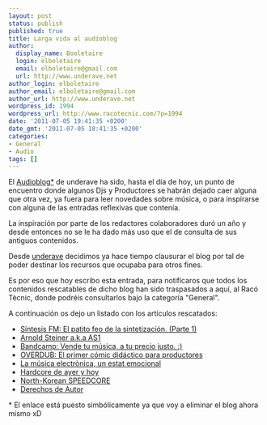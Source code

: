 ```yaml
---
layout: post
status: publish
published: true
title: Larga vida al audioblog
author:
  display_name: Booletaire
  login: elboletaire
  email: elboletaire@gmail.com
  url: http://www.underave.net
author_login: elboletaire
author_email: elboletaire@gmail.com
author_url: http://www.underave.net
wordpress_id: 1994
wordpress_url: http://www.racotecnic.com/?p=1994
date: '2011-07-05 19:41:35 +0200'
date_gmt: '2011-07-05 18:41:35 +0200'
categories:
- General
- Audio
tags: []
---
```

<p>El <a title="Maybe it's broken... :\&quot; data-mce-href=" href="http://audioblog.underave.net" target="_blank">Audioblog*</a> de underave ha sido, hasta el día de hoy, un punto de encuentro donde algunos Djs y Productores se habrán dejado caer alguna que otra vez, ya fuera para leer novedades sobre música, o para inspirarse con alguna de las entradas reflexivas que contenía.</p>
<p>La inspiración por parte de los redactores colaboradores duró un año y desde entonces no se le ha dado más uso que el de consulta de sus antiguos contenidos.</p>
<p>Desde <a title="Underave" href="http://www.underave.net" target="_blank">underave</a> decidimos ya hace tiempo clausurar el blog por tal de poder destinar los recursos que ocupaba para otros fines.</p>
<p>Es por eso que hoy escribo esta entrada, para notificaros que todos los contenidos rescatables de dicho blog han sido traspasados a aquí, al Racó Tècnic, donde podréis consultarlos bajo la categoría "General".</p>
<p>A continuación os dejo un listado con los artículos rescatados:</p>
<ul>
<li><a href="../2010/01/sintesis-fm-el-patito-feo-de-la-sintetizacion-parte-1/" rel="bookmark">Síntesis FM: El patito feo de la sintetización. (Parte 1)</a></li>
<li><a class="title" href="../2009/12/arnold-steiner-a-k-a-as1/" rel="bookmark">Arnold Steiner a.k.a AS1</a></li>
<li><a class="title" href="../2009/12/bandcamp-vende-tu-musica-a-tu-precio-justo/" rel="bookmark">Bandcamp: Vende tu música, a tu precio justo. :)</a></li>
<li><a class="title" href="../2009/07/overdub-el-primer-comic-didactico-para-productores/" rel="bookmark">OVERDUB: El primer cómic didáctico para productores</a></li>
<li><a class="title" href="../2009/04/la-musica-electronica-un-estat-emocional/" rel="bookmark">La música electrònica, un estat emocional</a></li>
<li><a class="title" href="../2009/04/hardcore-de-ayer-y-hoy/" rel="bookmark">Hardcore de ayer y hoy</a></li>
<li><a class="title" href="../2009/04/north-korean-speedcore/" rel="bookmark">North-Korean SPEEDCORE</a></li>
<li><a class="title" href="../2009/03/derechos-de-autor/" rel="bookmark">Derechos de Autor</a></li>
</ul>
<p>* El enlace está puesto simbólicamente ya que voy a eliminar el blog ahora mismo xD</p>
